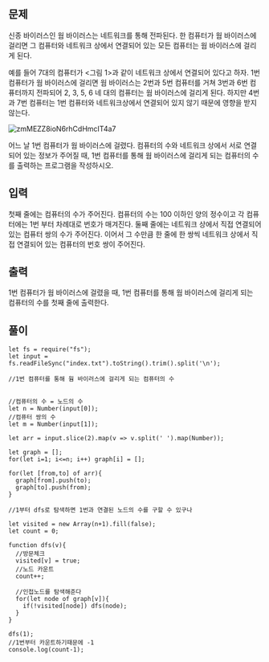 ## 문제

신종 바이러스인 웜 바이러스는 네트워크를 통해 전파된다. 한 컴퓨터가 웜 바이러스에 걸리면 그 컴퓨터와 네트워크 상에서 연결되어 있는 모든 컴퓨터는 웜 바이러스에 걸리게 된다.

예를 들어 7대의 컴퓨터가 <그림 1>과 같이 네트워크 상에서 연결되어 있다고 하자. 1번 컴퓨터가 웜 바이러스에 걸리면 웜 바이러스는 2번과 5번 컴퓨터를 거쳐 3번과 6번 컴퓨터까지 전파되어 2, 3, 5, 6 네 대의 컴퓨터는 웜 바이러스에 걸리게 된다. 하지만 4번과 7번 컴퓨터는 1번 컴퓨터와 네트워크상에서 연결되어 있지 않기 때문에 영향을 받지 않는다.

![zmMEZZ8ioN6rhCdHmcIT4a7](https://github.com/yookeunbyul/baekjoon-coding-test-practice/assets/91243651/6273a5c4-e8ba-4b81-a6e9-1f4bef4b7f3e)

어느 날 1번 컴퓨터가 웜 바이러스에 걸렸다. 컴퓨터의 수와 네트워크 상에서 서로 연결되어 있는 정보가 주어질 때, 1번 컴퓨터를 통해 웜 바이러스에 걸리게 되는 컴퓨터의 수를 출력하는 프로그램을 작성하시오.

## 입력

첫째 줄에는 컴퓨터의 수가 주어진다. 컴퓨터의 수는 100 이하인 양의 정수이고 각 컴퓨터에는 1번 부터 차례대로 번호가 매겨진다. 둘째 줄에는 네트워크 상에서 직접 연결되어 있는 컴퓨터 쌍의 수가 주어진다. 이어서 그 수만큼 한 줄에 한 쌍씩 네트워크 상에서 직접 연결되어 있는 컴퓨터의 번호 쌍이 주어진다.

## 출력

1번 컴퓨터가 웜 바이러스에 걸렸을 때, 1번 컴퓨터를 통해 웜 바이러스에 걸리게 되는 컴퓨터의 수를 첫째 줄에 출력한다.

## 풀이

```
let fs = require("fs");
let input = fs.readFileSync("index.txt").toString().trim().split('\n');

//1번 컴퓨터를 통해 웜 바이러스에 걸리게 되는 컴퓨터의 수


//컴퓨터의 수 = 노드의 수
let n = Number(input[0]);
//컴퓨터 쌍의 수
let m = Number(input[1]);

let arr = input.slice(2).map(v => v.split(' ').map(Number));

let graph = [];
for(let i=1; i<=n; i++) graph[i] = [];

for(let [from,to] of arr){
  graph[from].push(to);
  graph[to].push(from);
}

//1부터 dfs로 탐색하면 1번과 연결된 노드의 수를 구할 수 있구나

let visited = new Array(n+1).fill(false);
let count = 0;

function dfs(v){
  //방문체크
  visited[v] = true;
  //노드 카운트
  count++;

  //인접노드를 탐색해준다
  for(let node of graph[v]){
    if(!visited[node]) dfs(node);
  }
}

dfs(1);
//1번부터 카운트하기때문에 -1
console.log(count-1);
```
